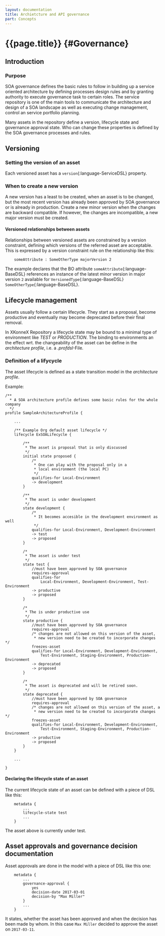 ```yaml
---
layout: documentation
title: Archietcture and API governance
part: Concepts
---
```

# {{page.title}} {#Governance}

## Introduction 

### Purpose 

SOA governance defines the basic rules to follow in building up a service oriented architecture by defining processes design rules and by granting authority to execute governance task to certain roles. The service repository is one of the main tools to communicate the architecture and design of a SOA landscape as well as executing change management, control an service portfolio planning.

Many assets in the repository define a version, lifecycle state and governance approval state. Who can change these properties is defined by the SOA governance processes and rules.


## Versioning 

### Setting the version of an asset 

Each versioned asset has a `version`{:language-ServiceDSL} property.

### When to create a new version 

A new version has a least to be created, when an asset is to be changed, but the most recent version has already been approved by SOA governance or is already in production. Create a new minor version when the changes are backward compatible. If however, the changes are incompatible, a new major version must be created.

#### Versioned relationships between assets

Relationships between versioned assets are constrained by a version constraint, defining which versions of the referred asset are acceptable. This is expressed by a version constraint rule on the relationship like this:

```BaseDSL 
	someAttribute : SomeOtherType majorVersion 2
```

The example declares that the BO attribute `someAttribute`{:language-BaseDSL} references an instance of the latest minor version in major version `2` available for `VersionedType`{:language-BaseDSL} `SomeOtherType`{:language-BaseDSL}.


## Lifecycle management

Assets usually follow a certain lifecycle. They start as a proposal, become productive and eventually may become deprecated before their final removal.

In XKonneX Repository a lifecycle state may be bound to a minimal type of environment like *TEST* or *PRODUCTION*. The binding to environments an the effect wrt. the changeability of the asset can be define in the *architecture profile*, i.e. a *.profdsl*-File. 

### Definition of a lifycycle
The asset lifecycle is defined as a state transition model in the _architecture profile_. 

Example:

```ProfileDSL
/**
  * A SOA architecture profile defines some basic rules for the whole company
  */
profile SampleArchitectureProfile {
    
    ...
    
    /** Example Org default asset lifecycle */
    lifecycle ExSOALifecycle {
            
        /**
         * The asset is proposal that is only discussed
         */
        initial state proposed {
            /*
             * One can play with the proposal only in a 
             * local environment (the local PC)
             */
            qualifies-for Local-Environment
            -> development 
        }
        
        /**
         * The asset is under development
         */
        state development {
            /*
             * It becomes accesible in the development environment as well
             */
            qualifies-for Local-Environment, Development-Environment
            -> test
            -> proposed
        }
        
        /*
         * The asset is under test
         */
        state test {
            //must have been approved by SOA governance
            requires-approval
            qualifies-for 
            	Local-Environment, Development-Environment, Test-Environment
            -> productive
            -> proposed
        }
       
        /* 
         * The is under productive use
         */
        state productive {
            //must have been approved by SOA governance
            requires-approval
            /* changes are not allowed on this version of the asset, 
             * new version need to be created to incorporate changes */
            freezes-asset
            qualifies-for Local-Environment, Development-Environment,
            	Test-Environment, Staging-Environment, Production-Environment
            -> deprecated
            -> proposed
        }
        
        /*
         * The asset is deprecated and will be retired soon.
         */
        state deprecated {
            //must have been approved by SOA governance
            requires-approval
            /* changes are not allowed on this version of the asset, a 
             * new version need to be created to incorporate changes */
            freezes-asset
            qualifies-for Local-Environment, Development-Environment,
                Test-Environment, Staging-Environment, Production-Environment
            -> productive
            -> proposed
        }
    }
    
    ...
    
}
```

#### Declaring the lifecycle state of an asset
The current lifecycle state of an asset can be defined with a piece of DSL like this:

```ServiceDSL
    metadata {
        ...
        lifecycle-state test
    	...
    }
```
The asset above is currently under test.


## Asset approvals and governance decision documentation 

Asset approvals are done in the model with a piece of DSL like this one:

```ServiceDSL
    metadata {
        ...
        governance-approval {
            yes
            decision-date 2017-03-01
            decision-by "Max Miller" 
        }
    	...
    }
```

It states, whether the asset has been approved and when the decision has been made by whom. In this case `Max Miller` decided to approve the asset on `2017-03-11`.